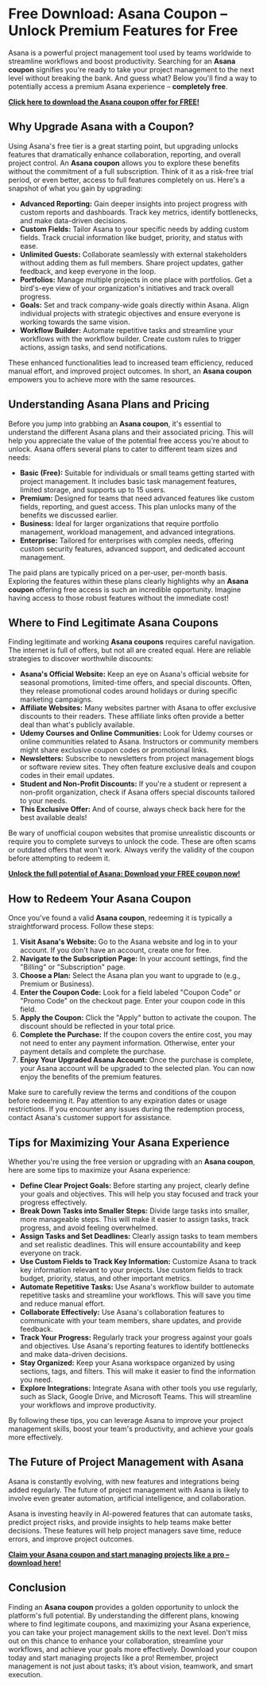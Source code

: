 # Free Download: Asana Coupon – Unlock Premium Features for Free

Asana is a powerful project management tool used by teams worldwide to streamline workflows and boost productivity. Searching for an **Asana coupon** signifies you're ready to take your project management to the next level without breaking the bank. And guess what? Below you'll find a way to potentially access a premium Asana experience – **completely free**.

[**Click here to download the Asana coupon offer for FREE!**](https://udemywork.com/asana-coupon)

## Why Upgrade Asana with a Coupon?

Using Asana's free tier is a great starting point, but upgrading unlocks features that dramatically enhance collaboration, reporting, and overall project control. An **Asana coupon** allows you to explore these benefits without the commitment of a full subscription. Think of it as a risk-free trial period, or even better, access to full features completely on us. Here's a snapshot of what you gain by upgrading:

*   **Advanced Reporting:** Gain deeper insights into project progress with custom reports and dashboards. Track key metrics, identify bottlenecks, and make data-driven decisions.
*   **Custom Fields:** Tailor Asana to your specific needs by adding custom fields. Track crucial information like budget, priority, and status with ease.
*   **Unlimited Guests:** Collaborate seamlessly with external stakeholders without adding them as full members. Share project updates, gather feedback, and keep everyone in the loop.
*   **Portfolios:** Manage multiple projects in one place with portfolios. Get a bird's-eye view of your organization's initiatives and track overall progress.
*   **Goals:** Set and track company-wide goals directly within Asana. Align individual projects with strategic objectives and ensure everyone is working towards the same vision.
*   **Workflow Builder:** Automate repetitive tasks and streamline your workflows with the workflow builder. Create custom rules to trigger actions, assign tasks, and send notifications.

These enhanced functionalities lead to increased team efficiency, reduced manual effort, and improved project outcomes. In short, an **Asana coupon** empowers you to achieve more with the same resources.

## Understanding Asana Plans and Pricing

Before you jump into grabbing an **Asana coupon**, it's essential to understand the different Asana plans and their associated pricing. This will help you appreciate the value of the potential free access you're about to unlock. Asana offers several plans to cater to different team sizes and needs:

*   **Basic (Free):** Suitable for individuals or small teams getting started with project management. It includes basic task management features, limited storage, and supports up to 15 users.
*   **Premium:** Designed for teams that need advanced features like custom fields, reporting, and guest access. This plan unlocks many of the benefits we discussed earlier.
*   **Business:** Ideal for larger organizations that require portfolio management, workload management, and advanced integrations.
*   **Enterprise:** Tailored for enterprises with complex needs, offering custom security features, advanced support, and dedicated account management.

The paid plans are typically priced on a per-user, per-month basis. Exploring the features within these plans clearly highlights why an **Asana coupon** offering free access is such an incredible opportunity. Imagine having access to those robust features without the immediate cost!

## Where to Find Legitimate Asana Coupons

Finding legitimate and working **Asana coupons** requires careful navigation. The internet is full of offers, but not all are created equal. Here are reliable strategies to discover worthwhile discounts:

*   **Asana's Official Website:** Keep an eye on Asana's official website for seasonal promotions, limited-time offers, and special discounts. Often, they release promotional codes around holidays or during specific marketing campaigns.
*   **Affiliate Websites:** Many websites partner with Asana to offer exclusive discounts to their readers. These affiliate links often provide a better deal than what's publicly available.
*   **Udemy Courses and Online Communities:** Look for Udemy courses or online communities related to Asana. Instructors or community members might share exclusive coupon codes or promotional links.
*   **Newsletters:** Subscribe to newsletters from project management blogs or software review sites. They often feature exclusive deals and coupon codes in their email updates.
*   **Student and Non-Profit Discounts:** If you're a student or represent a non-profit organization, check if Asana offers special discounts tailored to your needs.
*   **This Exclusive Offer:** And of course, always check back here for the best available deals!

Be wary of unofficial coupon websites that promise unrealistic discounts or require you to complete surveys to unlock the code. These are often scams or outdated offers that won't work. Always verify the validity of the coupon before attempting to redeem it.

[**Unlock the full potential of Asana: Download your FREE coupon now!**](https://udemywork.com/asana-coupon)

## How to Redeem Your Asana Coupon

Once you've found a valid **Asana coupon**, redeeming it is typically a straightforward process. Follow these steps:

1.  **Visit Asana's Website:** Go to the Asana website and log in to your account. If you don't have an account, create one for free.
2.  **Navigate to the Subscription Page:** In your account settings, find the "Billing" or "Subscription" page.
3.  **Choose a Plan:** Select the Asana plan you want to upgrade to (e.g., Premium or Business).
4.  **Enter the Coupon Code:** Look for a field labeled "Coupon Code" or "Promo Code" on the checkout page. Enter your coupon code in this field.
5.  **Apply the Coupon:** Click the "Apply" button to activate the coupon. The discount should be reflected in your total price.
6.  **Complete the Purchase:** If the coupon covers the entire cost, you may not need to enter any payment information. Otherwise, enter your payment details and complete the purchase.
7.  **Enjoy Your Upgraded Asana Account:** Once the purchase is complete, your Asana account will be upgraded to the selected plan. You can now enjoy the benefits of the premium features.

Make sure to carefully review the terms and conditions of the coupon before redeeming it. Pay attention to any expiration dates or usage restrictions. If you encounter any issues during the redemption process, contact Asana's customer support for assistance.

## Tips for Maximizing Your Asana Experience

Whether you're using the free version or upgrading with an **Asana coupon**, here are some tips to maximize your Asana experience:

*   **Define Clear Project Goals:** Before starting any project, clearly define your goals and objectives. This will help you stay focused and track your progress effectively.
*   **Break Down Tasks into Smaller Steps:** Divide large tasks into smaller, more manageable steps. This will make it easier to assign tasks, track progress, and avoid feeling overwhelmed.
*   **Assign Tasks and Set Deadlines:** Clearly assign tasks to team members and set realistic deadlines. This will ensure accountability and keep everyone on track.
*   **Use Custom Fields to Track Key Information:** Customize Asana to track key information relevant to your projects. Use custom fields to track budget, priority, status, and other important metrics.
*   **Automate Repetitive Tasks:** Use Asana's workflow builder to automate repetitive tasks and streamline your workflows. This will save you time and reduce manual effort.
*   **Collaborate Effectively:** Use Asana's collaboration features to communicate with your team members, share updates, and provide feedback.
*   **Track Your Progress:** Regularly track your progress against your goals and objectives. Use Asana's reporting features to identify bottlenecks and make data-driven decisions.
*   **Stay Organized:** Keep your Asana workspace organized by using sections, tags, and filters. This will make it easier to find the information you need.
*   **Explore Integrations:** Integrate Asana with other tools you use regularly, such as Slack, Google Drive, and Microsoft Teams. This will streamline your workflows and improve productivity.

By following these tips, you can leverage Asana to improve your project management skills, boost your team's productivity, and achieve your goals more effectively.

## The Future of Project Management with Asana

Asana is constantly evolving, with new features and integrations being added regularly. The future of project management with Asana is likely to involve even greater automation, artificial intelligence, and collaboration.

Asana is investing heavily in AI-powered features that can automate tasks, predict project risks, and provide insights to help teams make better decisions. These features will help project managers save time, reduce errors, and improve project outcomes.

[**Claim your Asana coupon and start managing projects like a pro – download here!**](https://udemywork.com/asana-coupon)

## Conclusion

Finding an **Asana coupon** provides a golden opportunity to unlock the platform's full potential. By understanding the different plans, knowing where to find legitimate coupons, and maximizing your Asana experience, you can take your project management skills to the next level. Don't miss out on this chance to enhance your collaboration, streamline your workflows, and achieve your goals more effectively. Download your coupon today and start managing projects like a pro! Remember, project management is not just about tasks; it’s about vision, teamwork, and smart execution.
